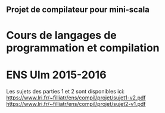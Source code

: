 ## Projet de compilateur pour mini-scala
# Cours de langages de programmation et compilation
# ENS Ulm 2015-2016

Les sujets des parties 1 et 2 sont disponibles ici:
https://www.lri.fr/~filliatr/ens/compil/projet/sujet1-v2.pdf
https://www.lri.fr/~filliatr/ens/compil/projet/sujet2-v1.pdf